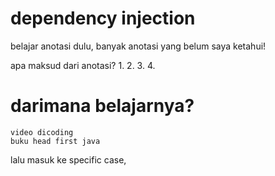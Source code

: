 # dependency injection
belajar anotasi dulu, banyak anotasi yang belum saya ketahui!

apa maksud dari anotasi?
1.
2.
3.
4.


# darimana belajarnya?
	video dicoding
	buku head first java

lalu masuk ke specific case, 